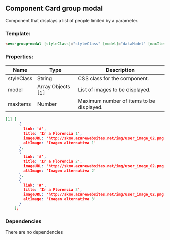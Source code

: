 ## Component Card group modal
Component that displays a list of people limited by a parameter.

### Template:
```html
<evc-group-modal [styleClass]="styleClass" [model]="dataModel" [maxItems]="6"></evc-group-modal>
```
### Properties:
| Name          | Type          | Description  |
| ------------- | ------------- | -------------|
| styleClass   | String       | CSS class for the component.  |
| model   | Array Objects [1]       | List of images to be displayed.  |
| maxItems   | Number       | Maximum number of items to be displayed. |

```json
[1] [
      {
        link: '#',
        title: 'Ir a Florencia 1',
        imageURL: 'http://skmo.azurewebsites.net/img/user_image_02.png',
        altImage: 'Imagen alternativa 1'
      },
      {
        link: '#',
        title: 'Ir a Florencia 2',
        imageURL: 'http://skmo.azurewebsites.net/img/user_image_02.png',
        altImage: 'Imagen alternativa 2'
      },
      {
        link: '#',
        title: 'Ir a Florencia 3',
        imageURL: 'http://skmo.azurewebsites.net/img/user_image_02.png',
        altImage: 'Imagen alternativa 3'
      }
    ];
```

### Dependencies

There are no dependencies